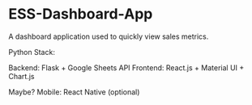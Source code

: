 # ESS-Dashboard-App
A dashboard application used to quickly view sales metrics. 

Python Stack:

Backend: Flask + Google Sheets API
Frontend: React.js + Material UI + Chart.js

Maybe?
Mobile: React Native (optional)
